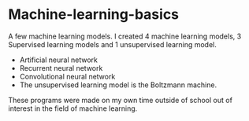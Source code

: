 # Machine-learning-basics
A few machine learning models. I created 4 machine learning models, 3 Supervised learning models and 1 unsupervised learning model. 
- Artificial neural network
- Recurrent neural network
- Convolutional neural network
- The unsupervised learning model is the Boltzmann machine.  

These programs were made on my own time outside of school out of interest in the field of machine learning.
